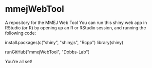# mmejWebTool
A repository for the MMEJ Web Tool
You can run this shiny web app in RStudio (or R) by opening up an R or RStudio session, and running the following code:

install.packages(c("shiny", "shinyjs", "Rcpp")
library(shiny)

runGitHub("mmejWebTool", "Dobbs-Lab")

You're all set!
